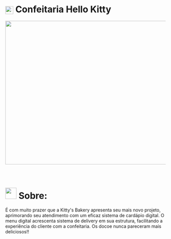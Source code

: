 
# <img align = "center" src="https://github.com/DeniseFer/Kitty-s-MFDS/assets/124710256/a742eded-7393-4773-beed-8a770cdd9ed0" width ="25"> Confeitaria Hello Kitty

<div align= center>


<img height = 450 width = 850 src= "https://github.com/DeniseFer/Kitty-s-MFDS/assets/124710256/79286eb7-d713-4705-811f-5ba15a7d5e9a"/>


</div>
<br>
</br>

# <img src="https://media.giphy.com/media/iY8CRBdQXODJSCERIr/giphy.gif" width="35"><b> Sobre: </b>

<p> É com muito prazer que a Kitty's Bakery apresenta seu mais novo projeto, aprimorando seu atendimento com um eficaz sistema de cardápio digital. O menu digital acrescenta sistema de delivery em sua estrutura, facilitando a experiência do cliente com a confeitaria. Os docoe nunca pareceram mais deliciosos!! </p>
